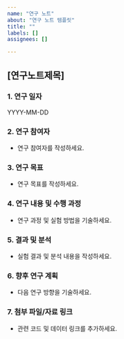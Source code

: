 ```yaml
---
name: "연구 노트"
about: "연구 노트 템플릿"
title: ""
labels: []
assignees: []

---
```


## [연구노트제목]

### 1. 연구 일자  
YYYY-MM-DD  

### 2. 연구 참여자  
- 연구 참여자를 작성하세요.

### 3. 연구 목표  
- 연구 목표를 작성하세요.  

### 4. 연구 내용 및 수행 과정  
- 연구 과정 및 실험 방법을 기술하세요.  

### 5. 결과 및 분석  
- 실험 결과 및 분석 내용을 작성하세요.  

### 6. 향후 연구 계획  
- 다음 연구 방향을 기술하세요.  

### 7. 첨부 파일/자료 링크  
- 관련 코드 및 데이터 링크를 추가하세요.  
